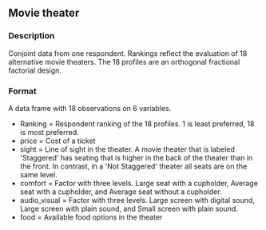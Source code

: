 ## Movie theater

### Description

Conjoint data from one respondent. Rankings reflect the evaluation of 18 alternative movie theaters. The 18 profiles are an orthogonal fractional factorial design.

### Format

A data frame with 18 observations on 6 variables.

- Ranking = Respondent ranking of the 18 profiles. 1 is least preferred, 18 is most preferred.
- price = Cost of a ticket
- sight = Line of sight in the theater. A movie theater that is labeled 'Staggered' has seating that is higher in the back of the theater than in the front. In contrast, in a 'Not Staggered' theater all seats are on the same level.
- comfort = Factor with three levels. Large seat with a cupholder, Average seat with a cupholder, and Average seat without a cupholder.
- audio_visual = Factor with three levels. Large screen with digital sound, Large screen with plain sound, and Small screen with plain sound.
- food = Available food options in the theater
